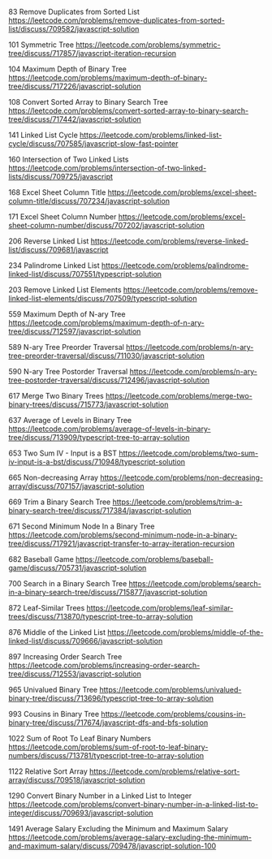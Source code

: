 83 Remove Duplicates from Sorted List
https://leetcode.com/problems/remove-duplicates-from-sorted-list/discuss/709582/javascript-solution

101 Symmetric Tree
https://leetcode.com/problems/symmetric-tree/discuss/717857/javascript-iteration-recursion

104 Maximum Depth of Binary Tree
https://leetcode.com/problems/maximum-depth-of-binary-tree/discuss/717226/javascript-solution

108 Convert Sorted Array to Binary Search Tree
https://leetcode.com/problems/convert-sorted-array-to-binary-search-tree/discuss/717442/javascript-solution

141 Linked List Cycle
https://leetcode.com/problems/linked-list-cycle/discuss/707585/javascript-slow-fast-pointer

160 Intersection of Two Linked Lists
https://leetcode.com/problems/intersection-of-two-linked-lists/discuss/709725/javascript

168 Excel Sheet Column Title
https://leetcode.com/problems/excel-sheet-column-title/discuss/707234/javascript-solution

171 Excel Sheet Column Number
https://leetcode.com/problems/excel-sheet-column-number/discuss/707202/javascript-solution

206 Reverse Linked List
https://leetcode.com/problems/reverse-linked-list/discuss/709681/javascript

234 Palindrome Linked List
https://leetcode.com/problems/palindrome-linked-list/discuss/707551/typescript-solution

203 Remove Linked List Elements
https://leetcode.com/problems/remove-linked-list-elements/discuss/707509/typescript-solution

559 Maximum Depth of N-ary Tree
https://leetcode.com/problems/maximum-depth-of-n-ary-tree/discuss/712597/javascript-solution

589 N-ary Tree Preorder Traversal
https://leetcode.com/problems/n-ary-tree-preorder-traversal/discuss/711030/javascript-solution

590 N-ary Tree Postorder Traversal
https://leetcode.com/problems/n-ary-tree-postorder-traversal/discuss/712496/javascript-solution

617 Merge Two Binary Trees
https://leetcode.com/problems/merge-two-binary-trees/discuss/715773/javascript-solution

637 Average of Levels in Binary Tree
https://leetcode.com/problems/average-of-levels-in-binary-tree/discuss/713909/typescript-tree-to-array-solution

653 Two Sum IV - Input is a BST
https://leetcode.com/problems/two-sum-iv-input-is-a-bst/discuss/710948/typescript-solution

665 Non-decreasing Array
https://leetcode.com/problems/non-decreasing-array/discuss/707157/javascript-solution

669 Trim a Binary Search Tree
https://leetcode.com/problems/trim-a-binary-search-tree/discuss/717384/javascript-solution

671 Second Minimum Node In a Binary Tree
https://leetcode.com/problems/second-minimum-node-in-a-binary-tree/discuss/717921/javascript-transfer-to-array-iteration-recursion

682 Baseball Game
https://leetcode.com/problems/baseball-game/discuss/705731/javascript-solution

700 Search in a Binary Search Tree
https://leetcode.com/problems/search-in-a-binary-search-tree/discuss/715877/javascript-solution

872 Leaf-Similar Trees
https://leetcode.com/problems/leaf-similar-trees/discuss/713870/typescript-tree-to-array-solution

876 Middle of the Linked List
https://leetcode.com/problems/middle-of-the-linked-list/discuss/709666/javascript-solution

897 Increasing Order Search Tree
https://leetcode.com/problems/increasing-order-search-tree/discuss/712553/javascript-solution

965 Univalued Binary Tree
https://leetcode.com/problems/univalued-binary-tree/discuss/713696/typescript-tree-to-array-solution

993 Cousins in Binary Tree
https://leetcode.com/problems/cousins-in-binary-tree/discuss/717674/javascript-dfs-and-bfs-solution

1022 Sum of Root To Leaf Binary Numbers
https://leetcode.com/problems/sum-of-root-to-leaf-binary-numbers/discuss/713781/typescript-tree-to-array-solution

1122 Relative Sort Array
https://leetcode.com/problems/relative-sort-array/discuss/709518/javascript-solution

1290 Convert Binary Number in a Linked List to Integer
https://leetcode.com/problems/convert-binary-number-in-a-linked-list-to-integer/discuss/709693/javascript-solution

1491 Average Salary Excluding the Minimum and Maximum Salary
https://leetcode.com/problems/average-salary-excluding-the-minimum-and-maximum-salary/discuss/709478/javascript-solution-100